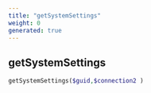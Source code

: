 ```yaml
---
title: "getSystemSettings"
weight: 0
generated: true
---
```


## getSystemSettings



```php
getSystemSettings($guid,$connection2 )
```





